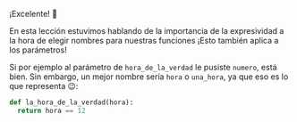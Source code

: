 ¡Excelente! :tada:

En esta lección estuvimos hablando de la importancia de la expresividad a la hora de elegir nombres para nuestras funciones ¡Esto también aplica a los parámetros!

Si por ejemplo al parámetro de `hora_de_la_verdad` le pusiste `numero`, está bien. Sin embargo, un mejor nombre sería `hora` o `una_hora`, ya que eso es lo que representa :wink::

```python
def la_hora_de_la_verdad(hora):
  return hora == 12
```